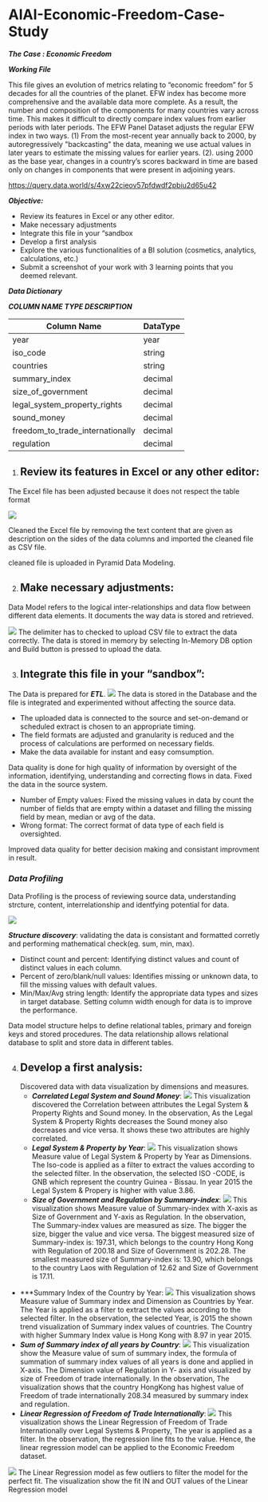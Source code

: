 # AIAI-Economic-Freedom-Case-Study

***The Case : Economic Freedom***

***Working File***

This file gives an evolution of metrics relating to “economic freedom” for 5 decades for all the
countries of the planet. EFW index has become more comprehensive and the available data more complete. As a result, the number and composition of the components for many countries vary across time. This makes it difficult to directly compare index values from earlier periods with later periods. The EFW Panel Dataset adjusts the regular EFW index in two ways. (1) From the most-recent year annually back to 2000, by autoregressively "backcasting" the data, meaning we use actual values in later years to estimate the missing values for earlier years. (2). using 2000 as the base year, changes in a country’s scores backward in time are based only on changes in components that were present in adjoining years.

https://query.data.world/s/4xw22cieov57pfdwdf2pbiu2d65u42

***Objective:***

*  Review its features in Excel or any other editor.
*  Make necessary adjustments
*  Integrate this file in your “sandbox
*  Develop a first analysis
*  Explore the various functionalities of a BI solution (cosmetics, analytics,
   calculations, etc.)
*  Submit a screenshot of your work with 3 learning points that you deemed
   relevant.

***Data Dictionary***

***COLUMN NAME TYPE DESCRIPTION***

Column Name | DataType
------------| ------------
year | year
iso_code | string
countries| string
summary_index| decimal
size_of_government |decimal
legal_system_property_rights |decimal
sound_money |decimal
freedom_to_trade_internationally |decimal
regulation |decimal

1. ## Review its features in Excel or any other editor:
The Excel file has been adjusted because it does not respect the table format

![](https://github.com/sangeethamano84/AIAI-Economic-Freedom-Case-Study/blob/master/EFW_csv.png)
 


Cleaned the Excel file by removing the text content that are given as description on the sides of the data columns and imported the cleaned file as CSV file.

cleaned file is uploaded in Pyramid Data Modeling. 

2. ## Make necessary adjustments:

Data Model refers to the logical inter-relationships and data flow between different data elements. It documents the way data is stored and retrieved.

![](https://github.com/sangeethamano84/AIAI-Economic-Freedom-Case-Study/blob/master/DataModel.png)
The delimiter has to checked to upload CSV file to extract the data correctly. The data is stored in memory by selecting In-Memory DB option and Build button is pressed to upload the data.

3. ## Integrate this file in your “sandbox”:

 The Data is prepared for ***ETL***.
 ![](https://github.com/sangeethamano84/AIAI-Economic-Freedom-Case-Study/blob/master/ETL.png)
 The data is stored in the Database and the file is integrated and experimented without affecting the source data.
 * The uploaded data is connected to the source and set-on-demand or scheduled extract is chosen to an appropriate timing.
 * The field formats are adjusted and granularity is reduced and the process of calculations are performed on necessary fields.
 * Make the data available for instant and easy comsumption.
 
 Data quality is done for high quality of information by oversight of the information, identifying, understanding and correcting flows in data.
 Fixed the data in the source system.
 
* Number of Empty values: Fixed the missing values in data by count the number of fields that are empty within a dataset and filling the missing field by mean,       median or avg of the data.
 * Wrong  format: The correct format of data type of each field is oversighted.

 Improved data quality for better decision making and consistant improvment in result.
 
 ### ***Data Profiling***
 Data Profiling is the process of reviewing source data, understanding strcture, content, interrelationship and identfying potential for data.

  ![](https://github.com/sangeethamano84/AIAI-Economic-Freedom-Case-Study/blob/master/columnconfig.png)
  
   ***Structure discovery***: 
 validating the data is consistant and formatted corretly and performing mathematical check(eg. sum, min, max).
 
 * Distinct count and percent: Identifying distinct values and count of distinct values in each column.
 * Percent of zero/blank/null values: Identifies missing or unknown data, to fill the missing values with default values.
 * Min/Max/Avg string length: Identify the appropriate data types and sizes in target database. Setting column width enough for data is to improve the performance.
 
 Data model structure helps to define relational tables, primary and foreign keys and stored procedures. The data relationship allows relational database to split and store data in different tables.
 
 4. ## Develop a first analysis:
    Discovered data with data visualization by dimensions and measures.
    * ***Correlated Legal System and Sound Money***:
![](https://github.com/sangeethamano84/AIAI-Economic-Freedom-Case-Study/blob/master/Correlated%20legal%20system%20and%20sound%20money.png)
This visualization discovered the Correlation between attributes the Legal System & Property Rights and Sound money. 
In the observation, As the Legal System & Property Rights decreases the Sound money also decreases and vice versa. It shows these two attributes are highly correlated.
    * ***Legal System & Property by Year***:
 ![](https://github.com/sangeethamano84/AIAI-Economic-Freedom-Case-Study/blob/master/Legal%20%26%20property.png)
 This visualization shows Measure value of Legal System & Property by Year as Dimensions. The Iso-code is applied as a filter to extract the values according to the selected filter.
 In the observation, the selected ISO -CODE, is GNB which represent the country Guinea - Bissau. In year 2015 the Legal System & Propery is higher with value 3.86.
    * ***Size of Government and Regulation by Summary-index***:
![](https://github.com/sangeethamano84/AIAI-Economic-Freedom-Case-Study/blob/master/Government%20and%20regulation.png)
This visualization shows Measure value of Summary-index with X-axis as Size of Government and Y-axis as Regulation. 
In the observation, The Summary-index values are measured as size. The bigger the size, bigger the value and vice versa. 
The biggest measured size of Summary-index is: 197.31, which belongs to the country Hong Kong with Regulation of 200.18 and Size of Government is 202.28.
The smallest measured size of Summary-index is: 13.90, which belongs to the country Laos with Regulation of 12.62 and Size of Government is 17.11.
   * ***Summary Index of the Country by Year:
![](https://github.com/sangeethamano84/AIAI-Economic-Freedom-Case-Study/blob/master/country%20summary%20index.png)
This visualization shows Measure value of Summary index and Dimension as Countries by Year. The Year is applied as a filter to extract the values according to the selected filter.
In the observation, the selected Year, is 2015 the shown trend visualization of Summary index values of countries. 
The Country with higher Summary Index value is Hong Kong with 8.97 in year 2015.
   * ***Sum of Summary index of all years by Country***:
![](https://github.com/sangeethamano84/AIAI-Economic-Freedom-Case-Study/blob/master/sum%20summary%20by%20year.png)
This visualization show the Measure value of sum of summary index, the formula of summation of summary index values of all years is done and applied in X-axis.
The Dimension value of Regulation in Y- axis and visualized by size of Freedom of trade internationally.
In the observation, The visualization shows that the country HongKong has highest value of Freedom of trade internationally 208.34 measured by summary index and regulation.
   * ***Linear Regression of Freedom of Trade Internationally***:
![](https://github.com/sangeethamano84/AIAI-Economic-Freedom-Case-Study/blob/master/Freedom%20of%20trade%20Linear%20Regression.png)
This visualization shows the Linear Regression of Freedom of Trade Internationally over Legal Systems & Property, The year is applied as a filter.
In the observation, the regression line fits to the value. Hence, the linear regression model can be applied to the Economic Freedom dataset.

![](https://github.com/sangeethamano84/AIAI-Economic-Freedom-Case-Study/blob/master/Outliers%20Multi%20Varient.png)
The Linear Regression model as few outliers to filter the model for the perfect fit.
The visualization show the fit IN and OUT values of the Linear Regression model









 
 
